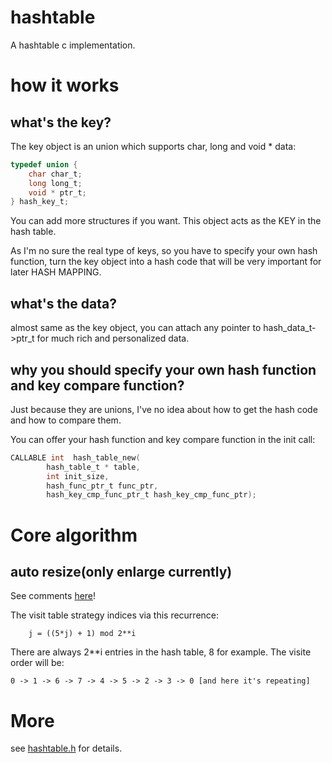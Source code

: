 # hashtable
A hashtable c implementation.

# how it works

## what's the key?

The key object is an union which supports char, long and void * data:
```c
typedef union {
    char char_t;
    long long_t;
    void * ptr_t;
} hash_key_t;
```

You can add more structures if you want. This object acts as the KEY in the hash table.

As I'm no sure the real type of keys, so you have to specify your own hash function, turn the key object into a hash code that will be very important for later HASH MAPPING.

## what's the data?
almost same as the key object, you can attach any pointer to hash_data_t->ptr_t for much rich and personalized data.

## why you should specify your own hash function and key compare function?
Just because they are unions, I've no idea about how to get the hash code and how to compare them. 

You can offer your hash function and key compare function in the init call:
```c
CALLABLE int  hash_table_new(
        hash_table_t * table, 
        int init_size, 
        hash_func_ptr_t func_ptr, 
        hash_key_cmp_func_ptr_t hash_key_cmp_func_ptr);
```

# Core algorithm
## auto resize(only enlarge currently)

See comments [here](https://github.com/python/cpython/blob/master/Objects/dictobject.c)!

The visit table strategy indices via this recurrence:
```text
    j = ((5*j) + 1) mod 2**i
```

There are always 2\*\*i entries in the hash table, 8 for example. The visite order will be:
```text
0 -> 1 -> 6 -> 7 -> 4 -> 5 -> 2 -> 3 -> 0 [and here it's repeating]
```

# More

see [hashtable.h](https://github.com/alvendarthy/hashtable/blob/main/hashtable.h) for details.
